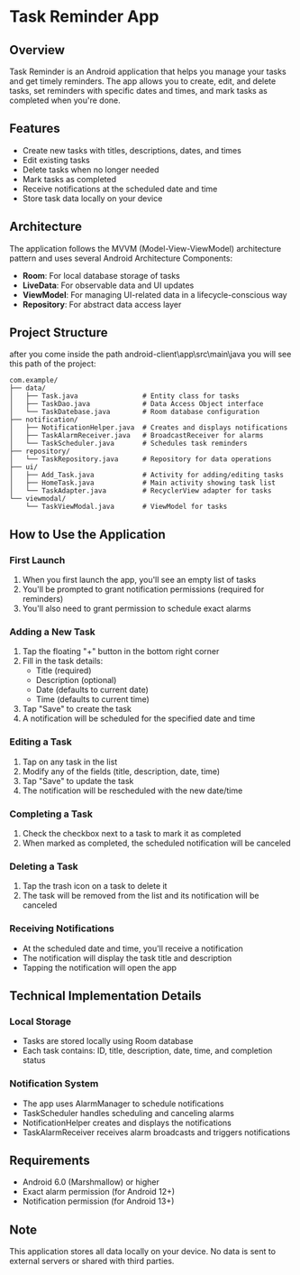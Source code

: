 # Task Reminder App

## Overview
Task Reminder is an Android application that helps you manage your tasks and get timely reminders. The app allows you to create, edit, and delete tasks, set reminders with specific dates and times, and mark tasks as completed when you're done.

## Features
- Create new tasks with titles, descriptions, dates, and times
- Edit existing tasks
- Delete tasks when no longer needed
- Mark tasks as completed
- Receive notifications at the scheduled date and time
- Store task data locally on your device

## Architecture
The application follows the MVVM (Model-View-ViewModel) architecture pattern and uses several Android Architecture Components:

- **Room**: For local database storage of tasks
- **LiveData**: For observable data and UI updates
- **ViewModel**: For managing UI-related data in a lifecycle-conscious way
- **Repository**: For abstract data access layer

## Project Structure
after you come inside the path android-client\app\src\main\java you will see this path of the project:

```
com.example/
├── data/
│   ├── Task.java                # Entity class for tasks
│   ├── TaskDao.java             # Data Access Object interface
│   └── TaskDatebase.java        # Room database configuration
├── notification/
│   ├── NotificationHelper.java  # Creates and displays notifications
│   ├── TaskAlarmReceiver.java   # BroadcastReceiver for alarms
│   └── TaskScheduler.java       # Schedules task reminders
├── repository/
│   └── TaskRepository.java      # Repository for data operations
├── ui/
│   ├── Add_Task.java            # Activity for adding/editing tasks
│   ├── HomeTask.java            # Main activity showing task list
│   └── TaskAdapter.java         # RecyclerView adapter for tasks
└── viewmodal/
    └── TaskViewModal.java       # ViewModel for tasks
```
## How to Use the Application

### First Launch
1. When you first launch the app, you'll see an empty list of tasks
2. You'll be prompted to grant notification permissions (required for reminders)
3. You'll also need to grant permission to schedule exact alarms

### Adding a New Task
1. Tap the floating "+" button in the bottom right corner
2. Fill in the task details:
   - Title (required)
   - Description (optional)
   - Date (defaults to current date)
   - Time (defaults to current time)
3. Tap "Save" to create the task
4. A notification will be scheduled for the specified date and time

### Editing a Task
1. Tap on any task in the list
2. Modify any of the fields (title, description, date, time)
3. Tap "Save" to update the task
4. The notification will be rescheduled with the new date/time

### Completing a Task
1. Check the checkbox next to a task to mark it as completed
2. When marked as completed, the scheduled notification will be canceled

### Deleting a Task
1. Tap the trash icon on a task to delete it
2. The task will be removed from the list and its notification will be canceled

### Receiving Notifications
- At the scheduled date and time, you'll receive a notification
- The notification will display the task title and description
- Tapping the notification will open the app

## Technical Implementation Details

### Local Storage
- Tasks are stored locally using Room database
- Each task contains: ID, title, description, date, time, and completion status

### Notification System
- The app uses AlarmManager to schedule notifications
- TaskScheduler handles scheduling and canceling alarms
- NotificationHelper creates and displays the notifications
- TaskAlarmReceiver receives alarm broadcasts and triggers notifications

## Requirements
- Android 6.0 (Marshmallow) or higher
- Exact alarm permission (for Android 12+)
- Notification permission (for Android 13+)

## Note
This application stores all data locally on your device. No data is sent to external servers or shared with third parties.
